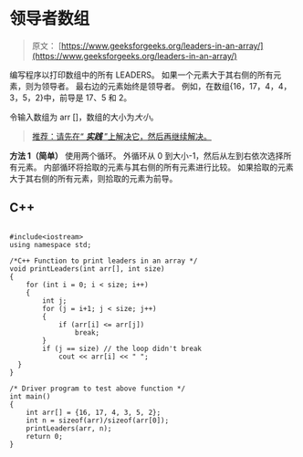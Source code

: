 # 领导者数组

> 原文： [https://www.geeksforgeeks.org/leaders-in-an-array/](https://www.geeksforgeeks.org/leaders-in-an-array/)

编写程序以打印数组中的所有 LEADERS。 如果一个元素大于其右侧的所有元素，则为领导者。 最右边的元素始终是领导者。 例如，在数组{16，17，4，4，3，5，2}中，前导是 17、5 和 2。

令输入数组为 arr []，数组的大小为*大小*。

> [推荐：请先在“ ***实践*** ”上解决它，然后再继续解决。](https://practice.geeksforgeeks.org/problems/leaders-in-an-array/0)

**方法 1（简单）**
使用两个循环。 外循环从 0 到大小-1，然后从左到右依次选择所有元素。 内部循环将拾取的元素与其右侧的所有元素进行比较。 如果拾取的元素大于其右侧的所有元素，则拾取的元素为前导。

## C++ 

```

#include<iostream> 
using namespace std; 

/*C++ Function to print leaders in an array */
void printLeaders(int arr[], int size) 
{ 
    for (int i = 0; i < size; i++) 
    { 
        int j; 
        for (j = i+1; j < size; j++) 
        { 
            if (arr[i] <= arr[j]) 
                break; 
        }     
        if (j == size) // the loop didn't break 
            cout << arr[i] << " "; 
  } 
} 

/* Driver program to test above function */
int main() 
{ 
    int arr[] = {16, 17, 4, 3, 5, 2}; 
    int n = sizeof(arr)/sizeof(arr[0]); 
    printLeaders(arr, n); 
    return 0; 
} 

```